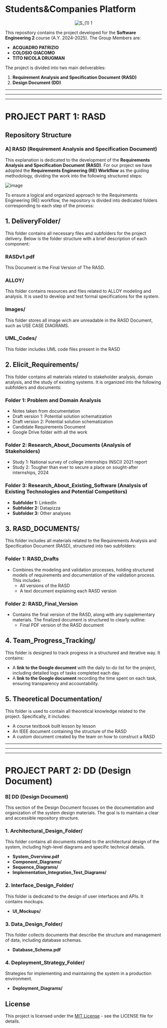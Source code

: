 # Students&Companies Platform 
<div align="center">
  <img src="https://github.com/user-attachments/assets/44f049ca-be35-4686-b7c1-43c8ea70857c" alt="S_(1) 1" />
</div>

This repository contains the project developed for the **Software Engineering 2** course (A.Y. 2024-2025). The Group Members are: 
- **ACQUADRO PATRIZIO**
- **COLOSIO GIACOMO**
- **TITO NICOLA DRUGMAN**


The project is divided into two main deliverables:
1. **Requirement Analysis and Specification Document (RASD)**
2. **Design Document (DD)**

---
---
---

# PROJECT PART 1: RASD
## Repository Structure
### A] RASD (Requirement Analysis and Specification Document)
This explanation is dedicated to the development of the **Requirements Analysis and Specification Document (RASD)**. For our project we have adopted the **Requirements Engineering (RE) Workflow** as the guiding methodology, dividing the work into the following structured steps:

![image](https://github.com/user-attachments/assets/8d2f66a8-9068-42cb-84a3-c8d3ead98629)

To ensure a logical and organized approach to the Requirements Engineering (RE) workflow, the repository is divided into dedicated folders corresponding to each step of the process:

## **1. DeliveryFolder/**

This folder contains all necessary files and subfolders for the project delivery. Below is the folder structure with a brief description of each component:

### **RASDv1.pdf**
This Document is the Final Version of The RASD. 

### **ALLOY/**
This folder contains resources and files related to ALLOY modeling and analysis. It is used to develop and test formal specifications for the system.

### **Images/**
This folder stores all image wich are unreadable in the RASD Document, such as USE CASE DIAGRAMS.

### **UML_Codes/**
This folder includes UML code files present in the RASD

## **2. Elicit_Requirements/**

This folder contains all materials related to stakeholder analysis, domain analysis, and the study of existing systems. It is organized into the following subfolders and documents:

### **Folder 1: Problem and Domain Analysis**
- Notes taken from documentation
- Draft version 1: Potential solution schematization
- Draft version 2: Potential solution schematization
- Candidate Requirements Document
- Google Drive folder with all the work

### **Folder 2: Research_About_Documents (Analysis of Stakeholders)**
- Study 1: National survey of college internships (NSCI) 2021 report
- Study 2: Tougher than ever to secure a place on sought-after internships, 2024

### **Folder 3: Research_About_Existing_Software (Analysis of Existing Technologies and Potential Competitors)**
- **Subfolder 1:** LinkedIn
- **Subfolder 2:** Datapizza
- **Subfolder 3:** Other analyses

## **3. RASD_DOCUMENTS/**

This folder includes all materials related to the Requirements Analysis and Specification Document (RASD), structured into two subfolders:

### **Folder 1: RASD_Drafts**
- Combines the modeling and validation processes, holding structured models of requirements and documentation of the validation process. This includes:
  - All versions of the RASD
  - A text document explaining each RASD version

### **Folder 2: RASD_Final_Version**
- Contains the final version of the RASD, along with any supplementary materials. The finalized document is structured to clearly outline:
  - Final PDF version of the RASD document


## **4. Team_Progress_Tracking/**

This folder is designed to track progress in a structured and iterative way. It contains:
- A **link to the Google document** with the daily to-do list for the project, including detailed logs of tasks completed each day.
- A **link to the Google document** recording the time spent on each task, ensuring transparency and accountability.


## **5. Theoretical Documentation/**

This folder is used to contain all theoretical knowledge related to the project. Specifically, it includes:
- A course textbook built lesson by lesson
- An IEEE document containing the structure of the RASD
- A custom document created by the team on how to construct a RASD

---
---
---

# PROJECT PART 2: DD (Design Document)
### B] DD (Design Document)
This section of the Design Document focuses on the documentation and organization of the system design materials. The goal is to maintain a clear and accessible repository structure.

### **1. Architectural_Design_Folder/**
This folder contains all documents related to the architectural design of the system, including high-level diagrams and specific technical details.
- **System_Overview.pdf**
- **Component_Diagrams/**
- **Sequence_Diagrams/**
- **Implementation_Integration_Test_Diagrams/**

### **2. Interface_Design_Folder/**
This folder is dedicated to the design of user interfaces and APIs. It contains mockups.
- **UI_Mockups/**

### **3. Data_Design_Folder/**
This folder collects documents that describe the structure and management of data, including database schemas.
- **Database_Schema.pdf**

### **4. Deployment_Strategy_Folder/**
Strategies for implementing and maintaining the system in a production environment.
- **Deployment_Diagrams/**

## License

This project is licensed under the [MIT License](LICENSE) - see the LICENSE file for details.

